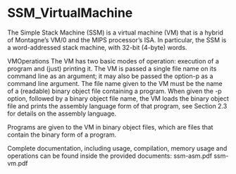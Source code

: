 # SSM_VirtualMachine
 The Simple Stack Machine (SSM) is a virtual machine (VM) that is a hybrid of Montagne’s VM/0 and the MIPS processor’s ISA. In particular, the SSM is a word-addressed stack machine,  with 32-bit (4-byte) words. 

 VMOperations
 The VM has two basic modes of operation: execution of a program and (just) printing it.
 The VM is passed a single file name on its command line as an argument; it may also be passed the
 option-p as a command line argument. The file name given to the VM must be the name of a (readable)
 binary object file containing a program.
 When given the -p option, followed by a binary object file name, the VM loads the binary object file
 and prints the assembly language form of that program, see Section 2.3 for details on the assembly language.
 
 Programs are given to the VM in binary object files, which are files that contain the binary form of a program.

 Complete documentation, including usage, compilation, memory usage and operations can be found inside the provided documents:
 ssm-asm.pdf
 ssm-vm.pdf
